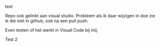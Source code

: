 test

Repo ook gelinkt aan visual studio.
Probleem als ik daar wijzigen in doe zie ik die niet in github, ook na een pull push.

Even testen of het werkt in Visual Code bij mij.

Test 2